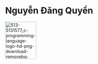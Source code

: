 <h1>Nguyễn Đăng Quyền</h1>
<img width="100" height="120" alt="513-5131577_c-programming-language-logo-hd-png-download-removebg-preview" src="https://github.com/user-attachments/assets/d79dedf9-0164-4fb8-9c93-93923e9452d9" />






